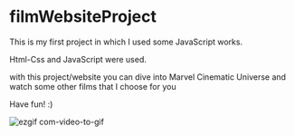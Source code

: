# filmWebsiteProject
This is my first project in which I used some JavaScript works.

Html-Css and JavaScript were used.

with this project/website you can dive into Marvel Cinematic Universe and watch some other films that I choose for you 

Have fun! :)


![ezgif com-video-to-gif](https://user-images.githubusercontent.com/129686823/235643432-f0a8b2e4-eb7a-4771-855e-7c26c1f76774.gif)
